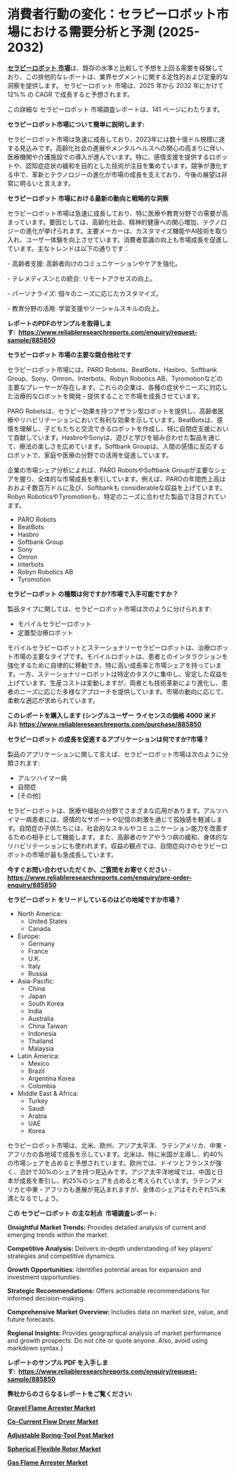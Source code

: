 <p><h1>消費者行動の変化：セラピーロボット市場における需要分析と予測 (2025-2032)</h1></p><p data-sourcepos="1:1-1:157"><strong><a href="https://www.reliableresearchreports.com/therapy-robot-r885850?utm_campaign=107&utm_medium=36&utm_source=Github&utm_content=ia&utm_term=12042025&utm_id=therapy-robot">セラピーロボット 市場</a></strong>は、既存の水準と比較して予想を上回る需要を経験しており、この排他的なレポートは、業界セグメントに関する定性的および定量的な洞察を提供します。 セラピーロボット 市場は、2025 年から 2032 年にかけて 12%% の CAGR で成長すると予想されます。</p>
<p data-sourcepos="3:1-3:50">この詳細な セラピーロボット 市場調査レポートは、141 ページにわたります。</p>
<p><strong>セラピーロボット市場について簡単に説明します:</strong></p>
<p><p>セラピーロボット市場は急速に成長しており、2023年には数十億ドル規模に達する見込みです。高齢化社会の進展やメンタルヘルスへの関心の高まりに伴い、医療機関や介護施設での導入が進んでいます。特に、感情支援を提供するロボットや、認知症症状の緩和を目的とした技術が注目を集めています。競争が激化する中で、革新とテクノロジーの進化が市場の成長を支えており、今後の展望は非常に明るいと言えます。</p></p>
<p><strong>セラピーロボット 市場における最新の動向と戦略的な洞察</strong></p>
<p><p>セラピーロボット市場は急速に成長しており、特に医療や教育分野での需要が高まっています。要因としては、高齢化社会、精神的健康への関心増加、テクノロジーの進化が挙げられます。主要メーカーは、カスタマイズ機能やAI技術を取り入れ、ユーザー体験を向上させています。消費者意識の向上も市場成長を促進しています。主なトレンドは以下の通りです：</p><p>- 高齢者支援: 高齢者向けのコミュニケーションやケアを強化。</p><p>- テレメディスンとの統合: リモートアクセスの向上。</p><p>- パーソナライズ: 個々のニーズに応じたカスタマイズ。</p><p>- 教育分野の活用: 学習支援やソーシャルスキルの向上。</p></p>
<p><strong>レポートのPDFのサンプルを取得します</strong><strong>:&nbsp;&nbsp;<a href="https://www.reliableresearchreports.com/enquiry/request-sample/885850?utm_campaign=107&utm_medium=36&utm_source=Github&utm_content=ia&utm_term=12042025&utm_id=therapy-robot">https://www.reliableresearchreports.com/enquiry/request-sample/885850</a></strong></p>
<p><strong>セラピーロボット 市場の主要な競合他社です</strong></p>
<p><p>セラピーロボット市場には、PARO Robots、BeatBots、Hasbro、Softbank Group、Sony、Omron、Interbots、Robyn Robotics AB、Tyromotionなどの主要なプレーヤーが存在します。これらの企業は、各種の症状やニーズに対応した治療的なロボットを開発・提供することで市場を成長させています。</p><p>PARO Robotsは、セラピー効果を持つアザラシ型ロボットを提供し、高齢者医療やリハビリテーションにおいて有利な効果を示しています。BeatBotsは、感情を理解し、子どもたちと交流できるロボットを作成し、特に自閉症支援において貢献しています。HasbroやSonyは、遊びと学びを組み合わせた製品を通じて、療法の楽しさを広めています。Softbank Groupは、人間の感情に反応するロボットで、家庭や医療の分野での活用を促進しています。</p><p>企業の市場シェア分析によれば、PARO RobotsやSoftbank Groupが主要なシェアを握り、全体的な市場成長を牽引しています。例えば、PAROの年間売上高はおおよそ数百万ドルに及び、Softbankも considerableな収益を上げています。Robyn RoboticsやTyromotionも、特定のニーズに合わせた製品で注目されています。</p></p>
<p><ul><li>PARO Robots</li><li>BeatBots</li><li>Hasbro</li><li>Softbank Group</li><li>Sony</li><li>Omron</li><li>Interbots</li><li>Robyn Robotics AB</li><li>Tyromotion</li></ul></p>
<p><strong>セラピーロボット の種類は何ですか?市場で入手可能ですか？</strong></p>
<p>製品タイプに関しては、セラピーロボット市場は次のように分けられます:</p>
<p><ul><li>モバイルセラピーロボット</li><li>定置型治療ロボット</li></ul></p>
<p><p>モバイルセラピーロボットとステーショナリーセラピーロボットは、治療ロボット市場の主要なタイプです。モバイルロボットは、患者とのインタラクションを強化するために自律的に移動でき、特に高い成長率と市場シェアを持っています。一方、ステーショナリーロボットは特定のタスクに集中し、安定した収益を上げています。生産コストは変動しますが、両者とも技術革新により進化し、患者のニーズに応じた多様なアプローチを提供しています。市場の動向に応じて、柔軟な適応が求められています。</p></p>
<p><strong>このレポートを購入します (シングルユーザー ライセンスの価格 4000 米ドル):&nbsp;<a href="https://www.reliableresearchreports.com/purchase/885850?utm_campaign=107&utm_medium=36&utm_source=Github&utm_content=ia&utm_term=12042025&utm_id=therapy-robot">https://www.reliableresearchreports.com/purchase/885850</a></strong></p>
<p><strong>セラピーロボット の成長を促進するアプリケーションは何ですか?市場？</strong></p>
<p>製品のアプリケーションに関して言えば、セラピーロボット市場は次のように分類されます:</p>
<p><ul><li>アルツハイマー病</li><li>自閉症</li><li>[その他]</li></ul></p>
<p><p>セラピーロボットは、医療や福祉の分野でさまざまな応用があります。アルツハイマー病患者には、感情的なサポートや記憶の刺激を通じて孤独感を軽減します。自閉症の子供たちには、社会的なスキルやコミュニケーション能力を改善するための相手として機能します。また、高齢者のケアやうつ病の緩和、身体的なリハビリテーションにも使われます。収益の観点では、自閉症向けのセラピーロボットの市場が最も急成長しています。</p></p>
<p><strong>今すぐお問い合わせいただくか、ご質問をお寄せください</strong><strong>&nbsp;</strong>-<strong><a href="https://www.reliableresearchreports.com/enquiry/pre-order-enquiry/885850?utm_campaign=107&utm_medium=36&utm_source=Github&utm_content=ia&utm_term=12042025&utm_id=therapy-robot">https://www.reliableresearchreports.com/enquiry/pre-order-enquiry/885850</a></strong></p>
<p><strong>セラピーロボット をリードしているのはどの地域ですか市場？</strong></p>
<p><ul>
    <li>
        North America:
        <ul>
            <li>United States</li>
            <li>Canada</li>
        </ul>
    </li>
    <li>
        Europe:
        <ul>
            <li>Germany</li>
            <li>France</li>
            <li>U.K.</li>
            <li>Italy</li>
            <li>Russia</li>
        </ul>
    </li>
    <li>
        Asia-Pacific:
        <ul>
            <li>China</li>
            <li>Japan</li>
            <li>South Korea</li>
            <li>India</li>
            <li>Australia</li>
            <li>China Taiwan</li>
            <li>Indonesia</li>
            <li>Thailand</li>
            <li>Malaysia</li>
        </ul>
    </li>
    <li>
        Latin America:
        <ul>
            <li>Mexico</li>
            <li>Brazil</li>
            <li>Argentina Korea</li>
            <li>Colombia</li>
        </ul>
    </li>
    <li>
        Middle East & Africa:
        <ul>
            <li>Turkey</li>
            <li>Saudi</li>
            <li>Arabia</li>
            <li>UAE</li>
            <li>Korea</li>
        </ul>
    </li>
    </ul></p>
<p><p>セラピーロボット市場は、北米、欧州、アジア太平洋、ラテンアメリカ、中東・アフリカの各地域で成長を示しています。北米は、特に米国が主導し、約40%の市場シェアを占めると予想されています。欧州では、ドイツとフランスが強く、合計で30%のシェアを持つ見込みです。アジア太平洋地域では、中国と日本が成長を牽引し、約25%のシェアを占めると考えられています。ラテンアメリカと中東・アフリカも進展が見込まれますが、全体のシェアはそれぞれ5%未満となるでしょう。</p></p>
<p><strong>この セラピーロボット の主な利点&nbsp; 市場調査レポート:</strong></p>
<p><strong>{Insightful Market Trends:</strong> Provides detailed analysis of current and emerging trends within the market.</p>
<p><strong>Competitive Analysis:</strong> Delivers in-depth understanding of key players' strategies and competitive dynamics.</p>
<p><strong>Growth Opportunities:</strong> Identifies potential areas for expansion and investment opportunities.</p>
<p><strong>Strategic Recommendations:</strong> Offers actionable recommendations for informed decision-making.</p>
<p><strong>Comprehensive Market Overview: </strong>Includes data on market size, value, and future forecasts.</p>
<p><strong>Regional Insights: </strong>Provides geographical analysis of market performance and growth prospects. Do not cite or quote anyone. Also, avoid using markdown syntax.}</p>
<p><strong>レポートのサンプル PDF を入手します:&nbsp;</strong><strong>&nbsp;<a href="https://www.reliableresearchreports.com/enquiry/request-sample/885850?utm_campaign=107&utm_medium=36&utm_source=Github&utm_content=ia&utm_term=12042025&utm_id=therapy-robot">https://www.reliableresearchreports.com/enquiry/request-sample/885850</a></strong></p>
<p></p>
<p></p>
<p></p>
<p></p>
<p><strong>弊社からのさらなるレポートをご覧ください:</strong></p>
<p><strong><p><a href="https://github.com/elhibacajka/Market-Research-Report-List-1/blob/main/gravel-flame-arrester-market.md?utm_campaign=107&utm_medium=36&utm_source=Github&utm_content=ia&utm_term=12042025&utm_id=therapy-robot">Gravel Flame Arrester Market</a></p><p><a href="https://github.com/lazregaartun/Market-Research-Report-List-1/blob/main/co-current-flow-dryer-market.md?utm_campaign=107&utm_medium=36&utm_source=Github&utm_content=ia&utm_term=12042025&utm_id=therapy-robot">Co-Current Flow Dryer Market</a></p><p><a href="https://github.com/ienamoun/Market-Research-Report-List-1/blob/main/adjustable-boring-tool-post-market.md?utm_campaign=107&utm_medium=36&utm_source=Github&utm_content=ia&utm_term=12042025&utm_id=therapy-robot">Adjustable Boring-Tool Post Market</a></p><p><a href="https://github.com/jolashta/Market-Research-Report-List-1/blob/main/spherical-flexible-rotor-market.md?utm_campaign=107&utm_medium=36&utm_source=Github&utm_content=ia&utm_term=12042025&utm_id=therapy-robot">Spherical Flexible Rotor Market</a></p><p><a href="https://github.com/drevertevell/Market-Research-Report-List-1/blob/main/gas-flame-arrester-market.md?utm_campaign=107&utm_medium=36&utm_source=Github&utm_content=ia&utm_term=12042025&utm_id=therapy-robot">Gas Flame Arrester Market</a></p></strong></p>